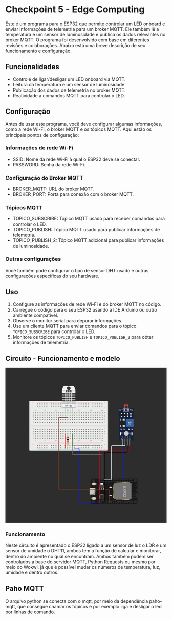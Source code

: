# Checkpoint 5 - Edge Computing

Este é um programa para o ESP32 que permite controlar um LED onboard e enviar informações de telemetria para um broker MQTT. Ele também lê a temperatura e um sensor de luminosidade e publica os dados relevantes no broker MQTT. O programa foi desenvolvido com base em diferentes revisões e colaborações. Abaixo está uma breve descrição de seu funcionamento e configuração.

## Funcionalidades

- Controle de ligar/desligar um LED onboard via MQTT.
- Leitura da temperatura e um sensor de luminosidade.
- Publicação dos dados de telemetria no broker MQTT.
- Reatividade a comandos MQTT para controlar o LED.

## Configuração

Antes de usar este programa, você deve configurar algumas informações, como a rede Wi-Fi, o broker MQTT e os tópicos MQTT. Aqui estão os principais pontos de configuração:

### Informações de rede Wi-Fi

- SSID: Nome da rede Wi-Fi à qual o ESP32 deve se conectar.
- PASSWORD: Senha da rede Wi-Fi.

### Configuração do Broker MQTT

- BROKER_MQTT: URL do broker MQTT.
- BROKER_PORT: Porta para conexão com o broker MQTT.

### Tópicos MQTT

- TOPICO_SUBSCRIBE: Tópico MQTT usado para receber comandos para controlar o LED.
- TOPICO_PUBLISH: Tópico MQTT usado para publicar informações de telemetria.
- TOPICO_PUBLISH_2: Tópico MQTT adicional para publicar informações de luminosidade.

### Outras configurações

Você também pode configurar o tipo de sensor DHT usado e outras configurações específicas do seu hardware.

## Uso

1. Configure as informações de rede Wi-Fi e do broker MQTT no código.
2. Carregue o código para o seu ESP32 usando a IDE Arduino ou outro ambiente compatível.
3. Observe o monitor serial para depurar informações.
4. Use um cliente MQTT para enviar comandos para o tópico `TOPICO_SUBSCRIBE` para controlar o LED.
5. Monitore os tópicos `TOPICO_PUBLISH` e `TOPICO_PUBLISH_2` para obter informações de telemetria.

## Circuito - Funcionamento e modelo

<p align="center"><img src="circuito.jpeg" alt="project-image""></p>

### Funcionamento

Neste circuito é apresentado o ESP32 ligado a um sensor de luz o LDR e um sensor de umidade o DHT11, ambos tem a função de calcular e monitorar, dentro do ambiente no qual se encontram. Ambos também podem ser controlados a base do servidor MQTT, Python Requests ou mesmo por meio do Wokwi, já que é possível mudar os números de temperatura, luz, umidade e dentro outros.

## Paho MQTT

O arquivo python se conecta com o mqtt, por meio da dependência paho-mqtt, que consegue chamar os tópicos e por exemplo liga e desligar o led por linhas de comando.

